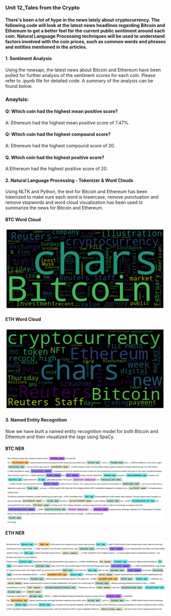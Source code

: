 ### Unit 12_Tales from the Crypto 
#### There's been a lot of hype in the news lately about cryptocurrency. The following code will look at the latest news headlines regarding Bitcoin and Ethereum to get a better feel for the current public sentiment around each coin. Natural Language Processing techniques will be used to understand factors involved with the coin prices, such as common words and phrases and entities mentioned in the articles. 

#### 1. Sentiment Analysis
Using the newsapi, the latest news about Bitcoin and Ethereum have been pulled for further analysis of the sentiment scores for each coin. Please refer to .ipynb file for detailed code. A summary of the analysis can be found below.

### Anaylsis:
#### Q: Which coin had the highest mean positive score?
A: Ethereum had the highest mean positive score of 7.47%.

#### Q: Which coin had the highest compound score?
A: Ethereum had the highest compound score of 20. 

#### Q. Which coin had the highest positive score?
A:Ethereum had the highest positive score of 20. 

#### 2. Natural Language Processing - Tokenizer & Word Clouds
Using NLTK and Python, the text for Bitcoin and Ethereum has been tokenized to make sure each word is lowercase, remove punctuation and remove
stopwords and word cloud visualization has been used to summarize the news for Bitcoin and Ethereum. 

#### BTC Word Cloud 
![](images/btcword.jpeg)

#### ETH Word Cloud 
![](images/ethword.jpeg)

#### 3. Named Entity Recognition 
Now we have built a named entity recognition model for both Bitcoin and Ethereum and then visualized the tags using SpaCy.

#### BTC NER
![](images/btcner.jpeg)

#### ETH NER
![](images/ethner.jpeg)
